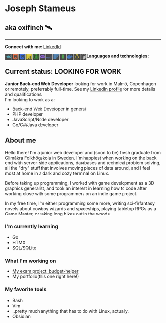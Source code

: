 # Joseph Stameus
## aka oxifinch 🛰️
---
**Connect with me:**
[LinkedId](https://www.linkedin.com/in/josephstameus/)

**Languages and technologies:**
<img align="left" alt="Go" width="22px" src="./icons/go.png" />
<img align="left" alt="HTML" width="22px" src="./icons/html.png" />
<img align="left" alt="CSS" width="22px" src="./icons/css.png" />
<img align="left" alt="JavaScript" width="22px" src="./icons/javascript.png" />
<img align="left" alt="Node.js" width="22px" src="./icons/node.png" />
<img align="left" alt="PHP" width="22px" src="./icons/php.png" />
<img align="left" alt="MySQL" width="22px" src="./icons/mysql.png" />
<img align="left" alt="SQLite" width="22px" src="./icons/sqlite.png" />
<img align="left" alt="MongoDB" width="22px" src="./icons/mongodb.png" />
<img align="left" alt="Docker" width="22px" src="./icons/docker.png" />
<img align="left" alt="Linux" width="22px" src="./icons/linux.png" />
<img align="left" alt="Bash" width="22px" src="./icons/bash.png" />

## Current status: LOOKING FOR WORK
**Junior Back-end Web Developer** looking for work in Malmö, Copenhagen or remotely, preferrably full-time. See my [LinkedIn profile](https://www.linkedin.com/in/josephstameus/) for more details and qualifications.  
I'm looking to work as a:
  - Back-end Web Developer in general
  - PHP developer
  - JavaScript/Node developer
  - Go/C#/Java developer

## About me
Hello there! I'm a junior web developer and (soon to be) fresh graduate from Glimåkra Folkhögskola in Sweden. I'm happiest when working on the back end with server-side applications, databases and technical problem solving, all the "dry" stuff that involves moving pieces of data around, and I feel most at home in a dark and cozy terminal on Linux. 

Before taking up programming, I worked with game development as a 3D graphics generalist, and took an interest in learning how to code after working close with some programmers on an indie game project.

In my free time, I'm either programming some more, writing sci-fi/fantasy novels about cowboy wizards and spaceships, playing tabletop RPGs as a Game Master, or taking long hikes out in the woods. 

### I'm currently learning
- Go
- HTMX
- SQL/SQLite

### What I'm working on
- [My exam project, budget-helper](https://github.com/oxifinch/budget-helper)
- My portfolio(this one right here!)

### My favorite tools
- Bash
- Vim
- ..pretty much anything that has to do with Linux, actually.
- Obsidian

[linkedin]: https://www.linkedin.com/in/josephstameus/

